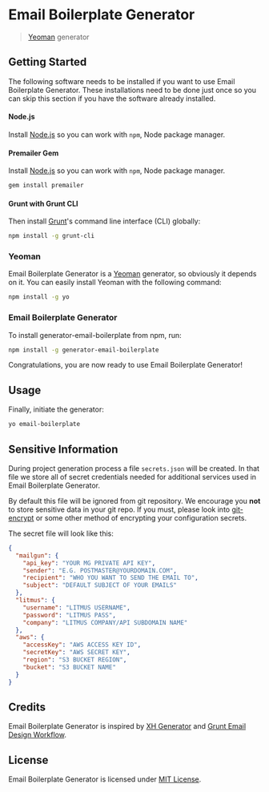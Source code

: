 # Email Boilerplate Generator

> [Yeoman](http://yeoman.io) generator

## Getting Started

The following software needs to be installed if you want to use Email Boilerplate Generator. These installations need to be done just once so you can skip this section if you have the software already installed.

#### Node.js
Install [Node.js](http://nodejs.org/) so you can work with `npm`, Node package manager.

#### Premailer Gem
Install [Node.js](http://nodejs.org/) so you can work with `npm`, Node package manager.

```bash
gem install premailer
```

#### Grunt with Grunt CLI
Then install [Grunt](http://gruntjs.com/)'s command line interface (CLI) globally:

```bash
npm install -g grunt-cli
```

### Yeoman
Email Boilerplate Generator is a [Yeoman](http://yeoman.io/) generator, so obviously it depends on it. You can easily install Yeoman with the following command:

```bash
npm install -g yo
```

### Email Boilerplate Generator
To install generator-email-boilerplate from npm, run:

```bash
npm install -g generator-email-boilerplate
```

Congratulations, you are now ready to use Email Boilerplate Generator!

## Usage

Finally, initiate the generator:

```bash
yo email-boilerplate
```

## Sensitive Information
During project generation process a file `secrets.json` will be created. In that file we store all of secret credentials needed for additional services used in Email Boilerplate Generator.

By default this file will be ignored from git repository. We encourage you __not__ to store sensitive data in your git repo. If you must, please look into [git-encrypt](https://github.com/shadowhand/git-encrypt) or some other method of encrypting your configuration secrets.

The secret file will look like this:

```json
{
  "mailgun": {
    "api_key": "YOUR MG PRIVATE API KEY",
    "sender": "E.G. POSTMASTER@YOURDOMAIN.COM",
    "recipient": "WHO YOU WANT TO SEND THE EMAIL TO",
    "subject": "DEFAULT SUBJECT OF YOUR EMAILS"
  },
  "litmus": {
    "username": "LITMUS USERNAME",
    "password": "LITMUS PASS",
    "company": "LITMUS COMPANY/API SUBDOMAIN NAME"
  },
  "aws": {
    "accessKey": "AWS ACCESS KEY ID",
    "secretKey": "AWS SECRET KEY",
    "region": "S3 BUCKET REGION",
    "bucket": "S3 BUCKET NAME"
  }
}
```

## Credits

Email Boilerplate Generator is inspired by [XH Generator](https://github.com/xhtmlized/generator-xh) and [Grunt Email Design Workflow](https://github.com/leemunroe/grunt-email-workflow).

## License

Email Boilerplate Generator is licensed under [MIT License](LICENSE).
